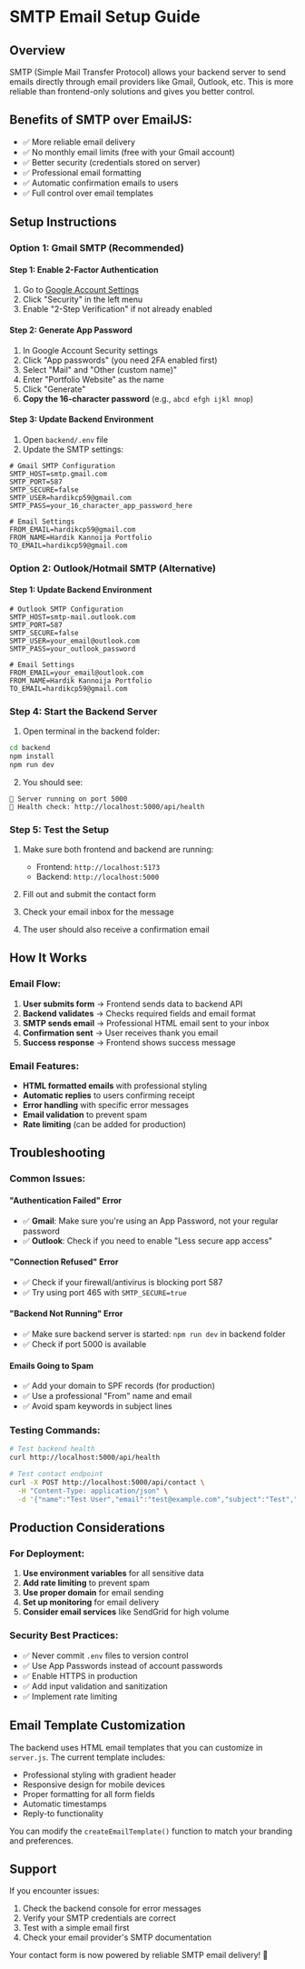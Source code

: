 # SMTP Email Setup Guide

## Overview
SMTP (Simple Mail Transfer Protocol) allows your backend server to send emails directly through email providers like Gmail, Outlook, etc. This is more reliable than frontend-only solutions and gives you better control.

## Benefits of SMTP over EmailJS:
- ✅ More reliable email delivery
- ✅ No monthly email limits (free with your Gmail account)
- ✅ Better security (credentials stored on server)
- ✅ Professional email formatting
- ✅ Automatic confirmation emails to users
- ✅ Full control over email templates

## Setup Instructions

### Option 1: Gmail SMTP (Recommended)

#### Step 1: Enable 2-Factor Authentication
1. Go to [Google Account Settings](https://myaccount.google.com/)
2. Click "Security" in the left menu
3. Enable "2-Step Verification" if not already enabled

#### Step 2: Generate App Password
1. In Google Account Security settings
2. Click "App passwords" (you need 2FA enabled first)
3. Select "Mail" and "Other (custom name)"
4. Enter "Portfolio Website" as the name
5. Click "Generate"
6. **Copy the 16-character password** (e.g., `abcd efgh ijkl mnop`)

#### Step 3: Update Backend Environment
1. Open `backend/.env` file
2. Update the SMTP settings:

```env
# Gmail SMTP Configuration
SMTP_HOST=smtp.gmail.com
SMTP_PORT=587
SMTP_SECURE=false
SMTP_USER=hardikcp59@gmail.com
SMTP_PASS=your_16_character_app_password_here

# Email Settings
FROM_EMAIL=hardikcp59@gmail.com
FROM_NAME=Hardik Kannoija Portfolio
TO_EMAIL=hardikcp59@gmail.com
```

### Option 2: Outlook/Hotmail SMTP (Alternative)

#### Step 1: Update Backend Environment
```env
# Outlook SMTP Configuration
SMTP_HOST=smtp-mail.outlook.com
SMTP_PORT=587
SMTP_SECURE=false
SMTP_USER=your_email@outlook.com
SMTP_PASS=your_outlook_password

# Email Settings
FROM_EMAIL=your_email@outlook.com
FROM_NAME=Hardik Kannoija Portfolio
TO_EMAIL=hardikcp59@gmail.com
```

### Step 4: Start the Backend Server
1. Open terminal in the backend folder:
```bash
cd backend
npm install
npm run dev
```

2. You should see:
```
🚀 Server running on port 5000
📱 Health check: http://localhost:5000/api/health
```

### Step 5: Test the Setup
1. Make sure both frontend and backend are running:
   - Frontend: `http://localhost:5173`
   - Backend: `http://localhost:5000`

2. Fill out and submit the contact form
3. Check your email inbox for the message
4. The user should also receive a confirmation email

## How It Works

### Email Flow:
1. **User submits form** → Frontend sends data to backend API
2. **Backend validates** → Checks required fields and email format
3. **SMTP sends email** → Professional HTML email sent to your inbox
4. **Confirmation sent** → User receives thank you email
5. **Success response** → Frontend shows success message

### Email Features:
- **HTML formatted emails** with professional styling
- **Automatic replies** to users confirming receipt
- **Error handling** with specific error messages
- **Email validation** to prevent spam
- **Rate limiting** (can be added for production)

## Troubleshooting

### Common Issues:

#### "Authentication Failed" Error
- ✅ **Gmail**: Make sure you're using an App Password, not your regular password
- ✅ **Outlook**: Check if you need to enable "Less secure app access"

#### "Connection Refused" Error
- ✅ Check if your firewall/antivirus is blocking port 587
- ✅ Try using port 465 with `SMTP_SECURE=true`

#### "Backend Not Running" Error
- ✅ Make sure backend server is started: `npm run dev` in backend folder
- ✅ Check if port 5000 is available

#### Emails Going to Spam
- ✅ Add your domain to SPF records (for production)
- ✅ Use a professional "From" name and email
- ✅ Avoid spam keywords in subject lines

### Testing Commands:
```bash
# Test backend health
curl http://localhost:5000/api/health

# Test contact endpoint
curl -X POST http://localhost:5000/api/contact \
  -H "Content-Type: application/json" \
  -d '{"name":"Test User","email":"test@example.com","subject":"Test","message":"Hello"}'
```

## Production Considerations

### For Deployment:
1. **Use environment variables** for all sensitive data
2. **Add rate limiting** to prevent spam
3. **Use proper domain** for email sending
4. **Set up monitoring** for email delivery
5. **Consider email services** like SendGrid for high volume

### Security Best Practices:
- ✅ Never commit `.env` files to version control
- ✅ Use App Passwords instead of account passwords
- ✅ Enable HTTPS in production
- ✅ Add input validation and sanitization
- ✅ Implement rate limiting

## Email Template Customization

The backend uses HTML email templates that you can customize in `server.js`. The current template includes:
- Professional styling with gradient header
- Responsive design for mobile devices
- Proper formatting for all form fields
- Automatic timestamps
- Reply-to functionality

You can modify the `createEmailTemplate()` function to match your branding and preferences.

## Support
If you encounter issues:
1. Check the backend console for error messages
2. Verify your SMTP credentials are correct
3. Test with a simple email first
4. Check your email provider's SMTP documentation

Your contact form is now powered by reliable SMTP email delivery! 🚀
